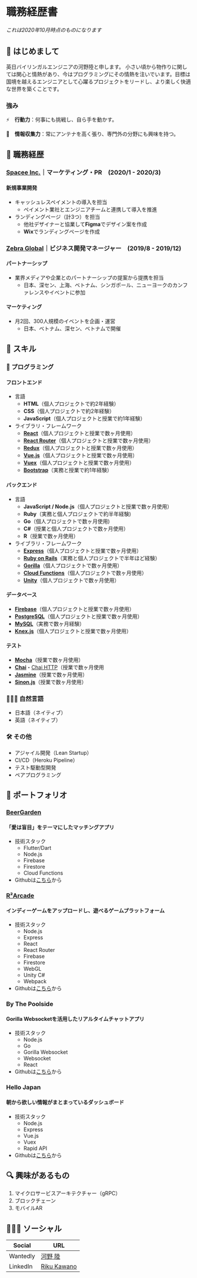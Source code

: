 # 職務経歴書
###### これは2020年10月時点のものになります
## 👋 はじめまして
英日バイリンガルエンジニアの河野陸と申します。
小さい頃から物作りに関しては関心と情熱があり、今はプログラミングにその情熱を注いでいます。目標は国境を越えるエンジニアとして心躍るプロジェクトをリードし、より楽しく快適な世界を築くことです。

### 強み
⚡️　**行動力**：何事にも挑戦し、自ら手を動かす。


📡　**情報収集力**：常にアンテナを高く張り、専門外の分野にも興味を持つ。

## 💼 職務経歴
### [Spacee Inc.](http://www.spacee.co.jp/)｜マーケティング・PR　(2020/1 - 2020/3)
  #### 新規事業開発
  - キャッシュレスペイメントの導入を担当
    - ペイメント業社とエンジニアチームと連携して導入を推進
  - ランディングページ（計3つ）を担当
    - 他社デザイナーと協業して**Figma**でデザイン案を作成
    - **Wix**でランディングページを作成
    
### [Zebra Global](https://www.zebra-global.co/)｜ビジネス開発マネージャー　(2019/8 - 2019/12)
  #### パートナーシップ
  - 業界メディアや企業とのパートナーシップの提案から提携を担当
    - 日本、深セン、上海、ベトナム、シンガポール、ニューヨークのカンファレンスやイベントに参加
  #### マーケティング
  - 月2回、300人規模のイベントを企画・運営
    - 日本、ベトナム、深セン、ベトナムで開催

## 🚀 スキル

### 👾 プログラミング
#### フロントエンド
  - 言語
    - **HTML**（個人プロジェクトで約2年経験）
    - **CSS**（個人プロジェクトで約2年経験）
    - **JavaScript**（個人プロジェクトと授業で約1年経験）
  - ライブラリ・フレームワーク
    - [**React**](https://facebook.github.io/react/)（個人プロジェクトと授業で数ヶ月使用）
    - [**React Router**](https://reactrouter.com/)（個人プロジェクトと授業で数ヶ月使用）
    - [**Redux**](https://github.com/reactjs/redux)（個人プロジェクトと授業で数ヶ月使用）
    - [**Vue.js**](https://vuejs.org/)（個人プロジェクトと授業で数ヶ月使用）
    - [**Vuex**](https://vuex.vuejs.org/)（個人プロジェクトと授業で数ヶ月使用）
    - [**Bootstrap**](https://getbootstrap.com/)（実務と授業で約1年経験）
#### バックエンド
  - 言語
    - **JavaScript / Node.js**（個人プロジェクトと授業で数ヶ月使用） 
    - **Ruby**（実務と個人プロジェクトで約半年経験)
    - **Go**（個人プロジェクトで数ヶ月使用)
    - **C#**（授業と個人プロジェクトで数ヶ月使用）
    - **R**（授業で数ヶ月使用）
  - ライブラリ・フレームワーク
    - [**Express**](https://expressjs.com/)（個人プロジェクトと授業で数ヶ月使用） 
    - [**Ruby on Rails**](https://rubyonrails.org/)（実務と個人プロジェクトで半年ほど経験） 
    - [**Gorilla**](https://www.gorillatoolkit.org/)（個人プロジェクトで数ヶ月使用） 
    - [**Cloud Functions**](https://firebase.google.com/docs/functions)（個人プロジェクトで数ヶ月使用） 
    - [**Unity**](https://unity.com/)（個人プロジェクトで数ヶ月使用） 
#### データベース
  - [**Firebase**](https://firebase.google.com/)（個人プロジェクトと授業で数ヶ月使用）
  - [**PostgreSQL**](https://www.postgresql.org/)（個人プロジェクトと授業で数ヶ月使用）
  - [**MySQL**](https://www.sqlite.org/)（実務で数ヶ月経験）
  - [**Knex.js**](http://knexjs.org/)（個人プロジェクトと授業で数ヶ月使用）  
#### テスト
  - [**Mocha**](https://mochajs.org/)（授業で数ヶ月使用）
  - [**Chai**](http://chaijs.com/)・[Chai HTTP](http://chaijs.com/plugins/chai-http/)（授業で数ヶ月使用
  - [**Jasmine**](https://jasmine.github.io/index.html)（授業で数ヶ月使用）
  - [**Sinon.js**](http://sinonjs.org/)（授業で数ヶ月使用）

### 💁🏻‍♂️ 自然言語
  - 日本語（ネイティブ）
  - 英語（ネイティブ）

### 🛠 その他
  - アジャイル開発（Lean Startup）
  - CI/CD（Heroku Pipeline）
  - テスト駆動型開発
  - ペアプログラミング

## 🌈 ポートフォリオ
### [BeerGarden](https://play.google.com/store/apps/details?id=yurikanamba.lovealapp&hl=en)
  #### 「愛は盲目」をテーマにしたマッチングアプリ
  - 技術スタック
    - Flutter/Dart
    - Node.js
    - Firebase
    - Firestore
    - Cloud Functions
  - Githubは[こちら](https://github.com/Team-Loveal/BeerGarden)から

### [R²Arcade](https://r2arcade.com/)
  #### インディーゲームをアップロードし、遊べるゲームプラットフォーム
  - 技術スタック
    - Node.js
    - Express
    - React
    - React Router
    - Firebase
    - Firestore
    - WebGL
    - Unity C#
    - Webpack
  - Githubは[こちら](https://github.com/PlayerR2/R2-Arcade)から

### By The Poolside
  #### Gorilla Websocketを活用したリアルタイムチャットアプリ
  - 技術スタック
    - Node.js
    - Go
    - Gorilla Websocket
    - Websocket
    - React
  - Githubは[こちら](https://github.com/rikukawano/By-The-Poolside)から
    
### Hello Japan
  #### 朝から欲しい情報がまとまっているダッシュボード
  - 技術スタック
    - Node.js
    - Express
    - Vue.js
    - Vuex
    - Rapid API
  - Githubは[こちら](https://github.com/rapidPotato/Hello-Japan)から
    
## 🔍 興味があるもの
 1. マイクロサービスアーキテクチャー（gRPC）
 2. ブロックチェーン
 3. モバイルAR
    
## 🙎🏻‍♂️ ソーシャル
|Social|URL|
|---|-----|
|Wantedly|[河野 陸](https://www.wantedly.com/users/18052432)|
|LinkedIn|[Riku Kawano](https://www.linkedin.com/in/rikukawano/)|
